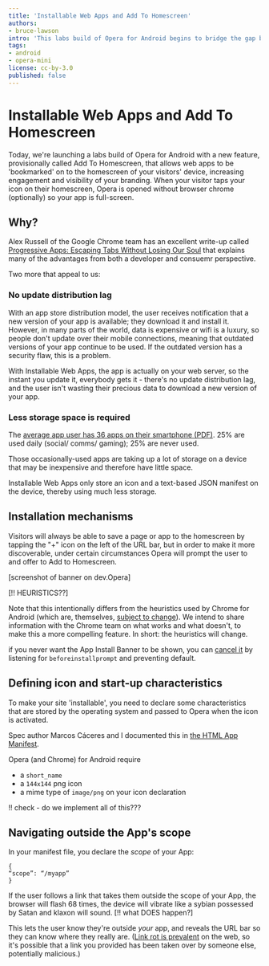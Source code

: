 ```yaml
---
title: 'Installable Web Apps and Add To Homescreen'
authors:
- bruce-lawson
intro: 'This labs build of Opera for Android begins to bridge the gap between native and web apps' User Experience.'
tags:
- android
- opera-mini
license: cc-by-3.0
published: false	
---
```


# Installable Web Apps and Add To Homescreen

Today, we're launching a labs build of Opera for Android with a new feature, provisionally called Add To Homescreen, that allows web apps to be 'bookmarked' on to the homescreen of your visitors' device, increasing engagement and visibility of your branding. When your visitor taps your icon on their homescreen, Opera is opened without browser chrome (optionally) so your app is full-screen.

## Why? 

Alex Russell of the Google Chrome team has an excellent write-up called [Progressive Apps: Escaping Tabs Without Losing Our Soul](https://infrequently.org/2015/06/progressive-apps-escaping-tabs-without-losing-our-soul/comment-page-1/#comment-25492) that explains many of the advantages from both a developer and consuemr perspective.

Two more that appeal to us:

### No update distribution lag

With an app store distribution model, the user receives notification that a new version of your app is available; they download it and install it. However, in many parts of the world, data is expensive or wifi is a luxury, so people don't update over their mobile connections, meaning that outdated versions of your app continue to be used. If the outdated version has a security flaw, this is a problem.

With Installable Web Apps, the app is actually on your web server, so the instant you update it, everybody gets it - there's no update distribution lag, and the user isn't wasting their precious data to download a new version of your app.

### Less storage space is required

The [average app user has 36 apps on their smartphone (PDF)](https://think.storage.googleapis.com/docs/mobile-app-marketing-insights.pdf). 25% are used daily (social/ comms/ gaming); 25% are never used.

Those occasionally-used apps are taking up a lot of storage on a device that may be inexpensive and therefore have little space. 

Installable Web Apps only store an icon and a text-based JSON manifest on the device, thereby using much less storage.

## Installation mechanisms 

Visitors will always be able to save a page or app to the homescreen by tapping the "+" icon on the left of the URL bar, but in order to make it more discoverable, under certain circumstances Opera will prompt the user to and offer to Add to Homescreen.



[screenshot of banner on dev.Opera]

[!! HEURISTICS??]

Note that this intentionally differs from the heuristics used by Chrome for Android (which are, themselves, [subject to change](https://developers.google.com/web/updates/2015/03/increasing-engagement-with-app-install-banners-in-chrome-for-android?hl=en#criteria-faq)). We intend to share information with the Chrome team on what works and what doesn't, to make this a more compelling feature. In short: the heuristics will change.

if you never want the App Install Banner to be shown, you can [cancel it](https://developers.google.com/web/updates/2015/03/increasing-engagement-with-app-install-banners-in-chrome-for-android#cancel) by listening for `beforeinstallprompt` and preventing default.
    

## Defining icon and start-up characteristics

To make your site 'installable', you need to declare some characteristics that are stored by the operating system and passed to Opera when the icon is activated.

Spec author Marcos Cáceres and I documented this in [the HTML App Manifest](http://html5doctor.com/web-manifest-specification/#appname).

Opera (and Chrome) for Android require

* a `short_name`
*  a `144x144` png icon
* a mime type of `image/png` on your icon declaration

!! check - do we implement all of this???


## Navigating outside the App's scope

In your manifest file, you declare the *scope* of your App:

    {
    “scope”: “/myapp”
    }

If the user follows a link that takes them outside the scope of your App, the browser will flash 68 times, the device will vibrate like a sybian possessed by Satan and klaxon will sound. [!! what DOES happen?]

This lets the user know they're outside *your* app, and reveals the URL bar so they can know where they really are. ([Link rot is prevalent](https://www.tbray.org/ongoing/When/201x/2015/05/25/URI-decay) on the web, so it's possible that a link you provided has been taken over by someone else, potentially malicious.)